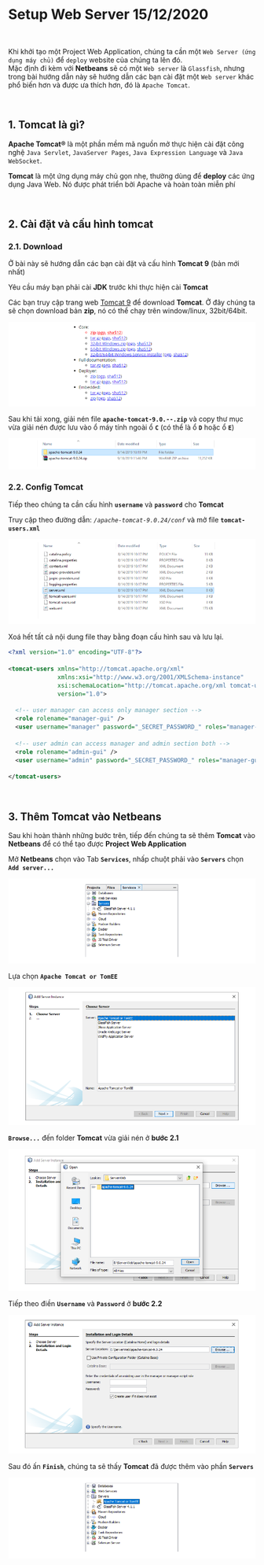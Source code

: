# Setup Web Server 15/12/2020

<br />

Khi khởi tạo một Project Web Application, chúng ta cần một `Web Server (ứng dụng máy chủ)` để `deploy` website của chúng ta lên đó.  
Mặc định đi kèm với **Netbeans** sẽ có một `Web server` là `Glassfish`, nhưng trong bài hướng dẫn này sẽ hướng dẫn các bạn cài đặt một `Web server` khác phổ biến hơn và được ưa thích hơn, đó là `Apache Tomcat`.

<br />

## 1. Tomcat là gì?
**Apache Tomcat®** là một phần mềm mã nguồn mở thực hiện cài đặt công nghệ `Java Servlet`, `JavaServer Pages`, `Java Expression Language` và `Java WebSocket`.

**Tomcat** là một ứng dụng máy chủ gọn nhẹ, thường dùng để **deploy** các ứng dụng Java Web. Nó được phát triển bởi Apache và hoàn toàn miễn phí

<br />

## 2. Cài đặt và cấu hình tomcat

### 2.1. Download
Ở bài này sẽ hướng dẫn các bạn cài đặt và cấu hình **Tomcat 9** (bản mới nhất)

Yêu cầu máy bạn phải cài **JDK** trước khi thực hiện cài **Tomcat**

Các bạn truy cập trang web [Tomcat 9](https://tomcat.apache.org/download-90.cgi) để download **Tomcat**. Ở đây chúng ta sẽ chọn download bản **zip**, nó có thể chạy trên window/linux, 32bit/64bit.

![](https://github.com/AnestAcademy/Course-Java-Web/blob/master/Images/Download_Tomcat.PNG)

Sau khi tải xong, giải nén file **`apache-tomcat-9.0.--.zip`** và copy thư mục vừa giải nén được lưu vào ổ máy tính ngoài ổ **`C`** (có thể là ổ **`D`** hoặc ổ **`E`**)

![](https://github.com/AnestAcademy/Course-Java-Web/blob/master/Images/Tomcat_Folder.PNG)


### 2.2. Config Tomcat
Tiếp theo chúng ta cần cấu hình **`username`** và **`password`** cho **Tomcat**

Truy cập theo đường dẫn: _`/apache-tomcat-9.0.24/conf`_ và mở file **`tomcat-users.xml`**

![](https://github.com/AnestAcademy/Course-Java-Web/blob/master/Images/Config_Tomcat.PNG)

Xoá hết tất cả nội dung file thay bằng đoạn cấu hình sau và lưu lại.
```xml
<?xml version="1.0" encoding="UTF-8"?>

<tomcat-users xmlns="http://tomcat.apache.org/xml"
              xmlns:xsi="http://www.w3.org/2001/XMLSchema-instance"
              xsi:schemaLocation="http://tomcat.apache.org/xml tomcat-users.xsd"
              version="1.0">

  <!-- user manager can access only manager section -->
  <role rolename="manager-gui" />
  <user username="manager" password="_SECRET_PASSWORD_" roles="manager-gui" />

  <!-- user admin can access manager and admin section both -->
  <role rolename="admin-gui" />
  <user username="admin" password="_SECRET_PASSWORD_" roles="manager-gui,admin-gui" />
  
</tomcat-users>
```

<br />

## 3. Thêm Tomcat vào Netbeans
Sau khi hoàn thành những bước trên, tiếp đến chúng ta sẽ thêm **Tomcat** vào **Netbeans** để có thể tạo được **Project Web Application**

Mở **Netbeans** chọn vào Tab **`Services`**, nhấp chuột phải vào **`Servers`** chọn **`Add server...`**

![](https://github.com/AnestAcademy/Course-Java-Web/blob/master/Images/Add_Tomcat.PNG)

Lựa chọn **`Apache Tomcat or TomEE`**

![](https://github.com/AnestAcademy/Course-Java-Web/blob/master/Images/Add_Server_Instance.PNG)

**`Browse...`** đến folder **Tomcat** vừa giải nén ở **bước 2.1**

![](https://github.com/AnestAcademy/Course-Java-Web/blob/master/Images/Add_Tomcat_Browse.PNG)

Tiếp theo điền **`Username`** và **`Password`** ở **bước 2.2**

![](https://github.com/AnestAcademy/Course-Java-Web/blob/master/Images/Add_Tomcat_Fill_Auth.PNG)

Sau đó ấn **`Finish`**, chúng ta sẽ thấy **Tomcat** đã được thêm vào phần **`Servers`**

![](https://github.com/AnestAcademy/Course-Java-Web/blob/master/Images/Add_Tomcat_Done.PNG)

